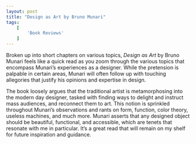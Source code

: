 ```yaml
---
layout: post
title: "Design as Art by Bruno Munari"
tags:
    [
        'Book Reviews'
    ]
---
```


Broken up into short chapters on various topics, _Design as Art_ by Bruno Munari feels like a quick read as you zoom through the various topics that encompass Munari’s experiences as a designer. While the pretension is palpable in certain areas, Munari will often follow up with touching allegories that justify his opinions and expertise in design.

The book loosely argues that the traditional artist is metamorphosing into the modern day designer, tasked with finding ways to delight and instruct mass audiences, and reconnect them to art. This notion is sprinkled throughout Munari’s observations and rants on form, function, color theory, useless machines, and much more. Munari asserts that any designed object should be beautiful, functional, and accessible, which are tenets that resonate with me in particular. It’s a great read that will remain on my shelf for future inspiration and guidance.

